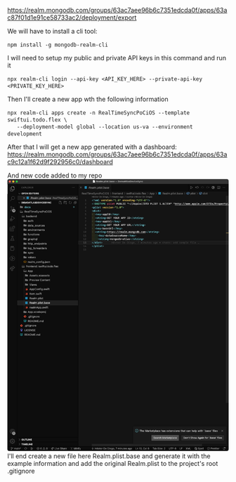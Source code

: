 https://realm.mongodb.com/groups/63ac7aee96b6c7351edcda0f/apps/63ac87f01d1e91ce58733ac2/deployment/export

We will have to install a cli tool:

```shell
npm install -g mongodb-realm-cli
```

I will need to setup my public and private API keys in this command and run it
```shell
npx realm-cli login --api-key <API_KEY_HERE> --private-api-key <PRIVATE_KEY_HERE>
```

Then I'll create a new app wth the following information
```shell
npx realm-cli apps create -n RealTimeSyncPoCiOS --template swiftui.todo.flex \
   --deployment-model global --location us-va --environment development
```

After that I will get a new app generated with a dashboard:
https://realm.mongodb.com/groups/63ac7aee96b6c7351edcda0f/apps/63ac9c12a1f62d9f292956c0/dashboard

And new code added to my repo
![](../../Pasted%20image%2020221228135350.png)
I'll end create a new file here Realm.plist.base and generate it with the example information and add the original Realm.plist to the project's root .gitignore